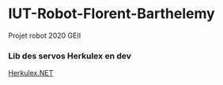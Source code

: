 # IUT-Robot-Florent-Barthelemy
Projet robot 2020 GEII
### Lib des servos Herkulex en dev
[Herkulex.NET](https://github.com/IUT-Florent-Barthelemy/HerkuleX.NET)
